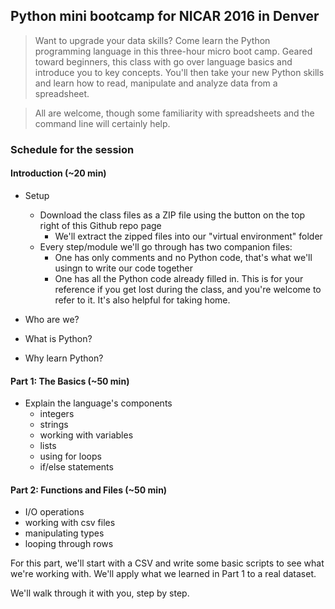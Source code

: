 ## Python mini bootcamp for NICAR 2016 in Denver

> Want to upgrade your data skills? Come learn the Python programming language in this three-hour micro boot camp. Geared toward beginners, this class with go over language basics and introduce you to key concepts. You'll then take your new Python skills and learn how to read, manipulate and analyze data from a spreadsheet.

> All are welcome, though some familiarity with spreadsheets and the command line will certainly help.


### Schedule for the session

#### Introduction (~20 min)
- Setup
	- Download the class files as a ZIP file using the button on the top right
	  of this Github repo page
		- We'll extract the zipped files into our "virtual environment" folder
	- Every step/module we'll go through has two companion files: 
		- One has only comments and no Python code, that's what we'll usingn to write our code together
		- One has all the Python code already filled in. This is for your reference if you get lost
		  during the class, and you're welcome to refer to it. It's also helpful for taking home.

- Who are we?
- What is Python?
- Why learn Python?

#### Part 1: The Basics (~50 min)
- Explain the language's components
	- integers
	- strings
	- working with variables
	- lists
	- using for loops
	- if/else statements

#### Part 2: Functions and Files (~50 min)
- I/O operations
- working with csv files
- manipulating types
- looping through rows

For this part, we'll start with a CSV and write some basic scripts to see what we're working with. We'll apply what we learned in Part 1 to a real dataset. 

We'll walk through it with you, step by step.
